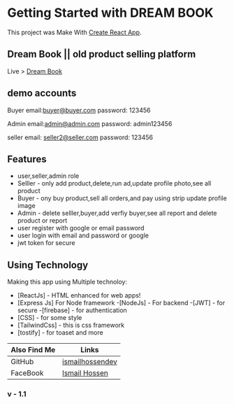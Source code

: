 # Getting Started with DREAM BOOK

This project was Make With  [Create React App](https://github.com/facebook/create-react-app).


##  Dream Book || old product selling platform
Live > [Dream Book](https://dream-book-cae89.web.app/)

## demo accounts
Buyer
email:buyer@buyer.com
password: 123456

Admin
email:admin@admin.com
password: admin123456

seller 
email: seller2@seller.com 
password: 123456


## Features
- user,seller,admin role
- Selller - only add product,delete,run ad,update profile photo,see all product 
- Buyer - ony buy product,sell all orders,and pay using strip update profile image
- Admin - delete selller,buyer,add verfiy buyer,see all report and delete product or report 
- user register with google  or email password
- user login with email and password or google 
- jwt token for secure
## Using Technology

Making this app using Multiple technoloy:

- [ReactJs] - HTML enhanced for web apps!
- [Express Js] For Node framework 
-[NodeJs] - For backend 
-[JWT] - for secure 
-[firebase] - for authentication
- [CSS] - for some style
- [TailwindCss] - this is css framework 
- [tostify] - for toaset
and more


| Also Find Me| Links |
| ------ | ------ |
| GitHub | [ismailhossendev](https://github.com/ismailhossendev/) |
| FaceBook | [Ismail Hossen](https://fb.com/ismailfbprofile) |

### v - 1.1
